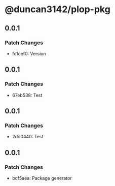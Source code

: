 # @duncan3142/plop-pkg

## 0.0.1

### Patch Changes

- fc1cef0: Version

## 0.0.1

### Patch Changes

- 67eb538: Test

## 0.0.1

### Patch Changes

- 2dd0440: Test

## 0.0.1

### Patch Changes

- bcf5aea: Package generator
